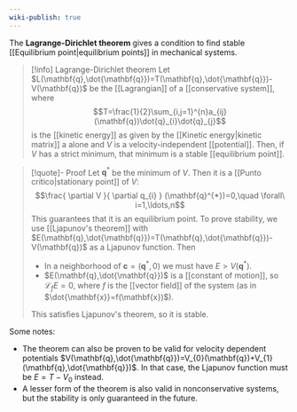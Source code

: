 ```yaml
---
wiki-publish: true
---
```

The **Lagrange-Dirichlet theorem** gives a condition to find stable [[Equilibrium point|equilibrium points]] in mechanical systems.

> [!info] Lagrange-Dirichlet theorem
> Let $L(\mathbf{q},\dot{\mathbf{q}})=T(\mathbf{q},\dot{\mathbf{q}})-V(\mathbf{q})$ be the [[Lagrangian]] of a [[conservative system]], where
> $$T=\frac{1}{2}\sum_{i,j=1}^{n}a_{ij}(\mathbf{q})\dot{q}_{i}\dot{q}_{j}$$
> is the [[kinetic energy]] as given by the [[Kinetic energy|kinetic matrix]] $\mathrm{a}$ alone and $V$ is a velocity-independent [[potential]]. Then, if $V$ has a strict minimum, that minimum is a stable [[equilibrium point]].

> [!quote]- Proof
> Let $\mathbf{q}^{*}$ be the minimum of $V$. Then it is a [[Punto critico|stationary point]] of $V$:
> $$\frac{ \partial V }{ \partial q_{i} } (\mathbf{q}^{*})=0,\quad  \forall\ i=1,\ldots,n$$
> This guarantees that it is an equilibrium point. To prove stability, we use [[Ljapunov's theorem]] with $E(\mathbf{q},\dot{\mathbf{q}})=T(\mathbf{q},\dot{\mathbf{q}})-V(\mathbf{q})$ as a Ljapunov function. Then
> - In a neighborhood of $\mathbf{c}=(\mathbf{q}^{*},0)$ we must have $E>V(\mathbf{q}^{*})$.
> - $E(\mathbf{q},\dot{\mathbf{q}})$ is a [[constant of motion]], so $\mathcal{L}_{f}E=0$, where $f$ is the [[vector field]] of the system (as in $\dot{\mathbf{x}}=f(\mathbf{x})$).
>   
> This satisfies Ljapunov's theorem, so it is stable.

Some notes:
- The theorem can also be proven to be valid for velocity dependent potentials $V(\mathbf{q},\dot{\mathbf{q}})=V_{0}(\mathbf{q})+V_{1}(\mathbf{q},\dot{\mathbf{q}})$. In that case, the Ljapunov function must be $E=T-V_{0}$ instead.
- A lesser form of the theorem is also valid in nonconservative systems, but the stability is only guaranteed in the future.